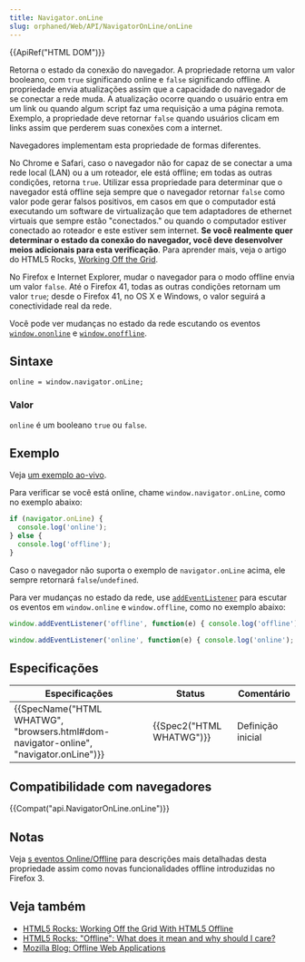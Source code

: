 ```yaml
---
title: Navigator.onLine
slug: orphaned/Web/API/NavigatorOnLine/onLine
---
```


{{ApiRef("HTML DOM")}}

Retorna o estado da conexão do navegador. A propriedade retorna um valor booleano, com `true` significando online e `false` significando offline. A propriedade envia atualizações assim que a capacidade do navegador de se conectar a rede muda. A atualização ocorre quando o usuário entra em um link ou quando algum script faz uma requisição a uma página remota. Exemplo, a propriedade deve retornar `false` quando usuários clicam em links assim que perderem suas conexões com a internet.

Navegadores implementam esta propriedade de formas diferentes.

No Chrome e Safari, caso o navegador não for capaz de se conectar a uma rede local (LAN) ou a um roteador, ele está offline; em todas as outras condições, retorna `true`. Utilizar essa propriedade para determinar que o navegador está offline seja sempre que o navegador retornar `false` como valor pode gerar falsos positivos, em casos em que o computador está executando um software de virtualização que tem adaptadores de ethernet virtuais que sempre estão "conectados." ou quando o computador estiver conectado ao roteador e este estiver sem internet. **Se você realmente quer determinar o estado da conexão do navegador, você deve desenvolver meios adicionais para esta verificação**. Para aprender mais, veja o artigo do HTML5 Rocks, [Working Off the Grid](http://www.html5rocks.com/en/mobile/workingoffthegrid.html).

No Firefox e Internet Explorer, mudar o navegador para o modo offline envia um valor `false`. Até o Firefox 41, todas as outras condições retornam um valor `true`; desde o Firefox 41, no OS X e Windows, o valor seguirá a conectividade real da rede.

Você pode ver mudanças no estado da rede escutando os eventos [`window.ononline`](/pt-BR/docs/Web/API/document.ononline) e [`window.onoffline`](/pt-BR/docs/Web/API/document.onoffline).

## Sintaxe

```
online = window.navigator.onLine;
```

### Valor

`online` é um booleano `true` ou `false`.

## Exemplo

Veja [um exemplo ao-vivo](http://html5-demos.appspot.com/static/navigator.onLine.html).

Para verificar se você está online, chame `window.navigator.onLine`, como no exemplo abaixo:

```js
if (navigator.onLine) {
  console.log('online');
} else {
  console.log('offline');
}
```

Caso o navegador não suporta o exemplo de `navigator.onLine` acima, ele sempre retornará `false`/`undefined`.

Para ver mudanças no estado da rede, use [`addEventListener`](/en-US/docs/DOM/element.addEventListener) para escutar os eventos em `window.online` e `window.offline`, como no exemplo abaixo:

```js
window.addEventListener('offline', function(e) { console.log('offline'); });

window.addEventListener('online', function(e) { console.log('online'); });
```

## Especificações

| Especificações                                                                                                   | Status                           | Comentário        |
| ---------------------------------------------------------------------------------------------------------------- | -------------------------------- | ----------------- |
| {{SpecName("HTML WHATWG", "browsers.html#dom-navigator-online", "navigator.onLine")}} | {{Spec2("HTML WHATWG")}} | Definição inicial |

## Compatibilidade com navegadores

{{Compat("api.NavigatorOnLine.onLine")}}

## Notas

Veja [s eventos Online/Offline](/pt-BR/docs/Online_and_offline_events) para descrições mais detalhadas desta propriedade assim como novas funcionalidades offline introduzidas no Firefox 3.

## Veja também

- [HTML5 Rocks: Working Off the Grid With HTML5 Offline](http://www.html5rocks.com/en/mobile/workingoffthegrid.html)
- [HTML5 Rocks: "Offline": What does it mean and why should I care?](http://www.html5rocks.com/en/tutorials/offline/whats-offline/)
- [Mozilla Blog: Offline Web Applications](http://hacks.mozilla.org/2010/01/offline-web-applications/)
